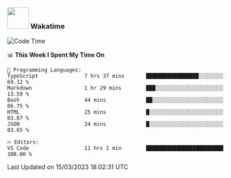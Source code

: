 ### <img src="https://media.giphy.com/media/VgCDAzcKvsR6OM0uWg/giphy.gif" width="50"> Wakatime

  <!--START_SECTION:waka-->
![Code Time](http://img.shields.io/badge/Code%20Time-1%2C320%20hrs%2012%20mins-blue)

📊 **This Week I Spent My Time On** 

```text
💬 Programming Languages: 
TypeScript               7 hrs 37 mins       █████████████████░░░░░░░░   69.12 % 
Markdown                 1 hr 29 mins        ███░░░░░░░░░░░░░░░░░░░░░░   13.59 % 
Bash                     44 mins             ██░░░░░░░░░░░░░░░░░░░░░░░   06.75 % 
HTML                     25 mins             █░░░░░░░░░░░░░░░░░░░░░░░░   03.87 % 
JSON                     24 mins             █░░░░░░░░░░░░░░░░░░░░░░░░   03.65 % 

🔥 Editors: 
VS Code                  11 hrs 1 min        █████████████████████████   100.00 % 
```


 Last Updated on 15/03/2023 18:02:31 UTC
<!--END_SECTION:waka-->
